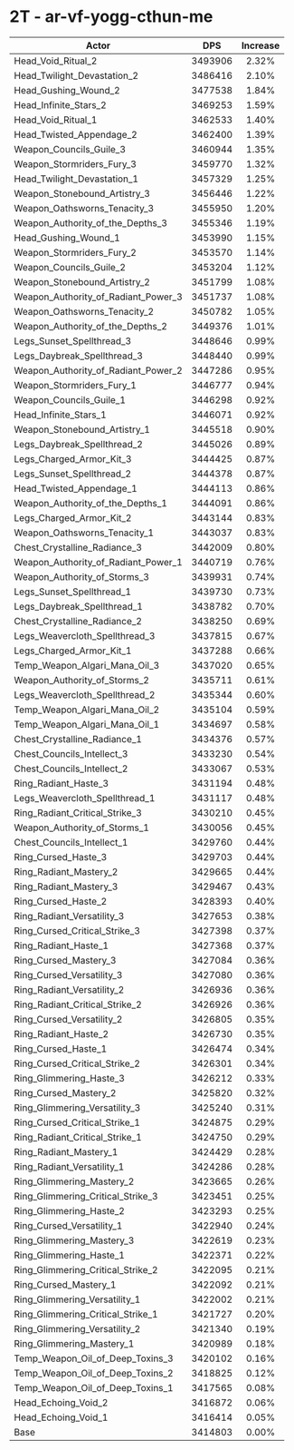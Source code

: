 # 2T - ar-vf-yogg-cthun-me
| Actor | DPS | Increase |
|---|:---:|:---:|
|Head_Void_Ritual_2|3493906|2.32%|
|Head_Twilight_Devastation_2|3486416|2.10%|
|Head_Gushing_Wound_2|3477538|1.84%|
|Head_Infinite_Stars_2|3469253|1.59%|
|Head_Void_Ritual_1|3462533|1.40%|
|Head_Twisted_Appendage_2|3462400|1.39%|
|Weapon_Councils_Guile_3|3460944|1.35%|
|Weapon_Stormriders_Fury_3|3459770|1.32%|
|Head_Twilight_Devastation_1|3457329|1.25%|
|Weapon_Stonebound_Artistry_3|3456446|1.22%|
|Weapon_Oathsworns_Tenacity_3|3455950|1.20%|
|Weapon_Authority_of_the_Depths_3|3455346|1.19%|
|Head_Gushing_Wound_1|3453990|1.15%|
|Weapon_Stormriders_Fury_2|3453570|1.14%|
|Weapon_Councils_Guile_2|3453204|1.12%|
|Weapon_Stonebound_Artistry_2|3451799|1.08%|
|Weapon_Authority_of_Radiant_Power_3|3451737|1.08%|
|Weapon_Oathsworns_Tenacity_2|3450782|1.05%|
|Weapon_Authority_of_the_Depths_2|3449376|1.01%|
|Legs_Sunset_Spellthread_3|3448646|0.99%|
|Legs_Daybreak_Spellthread_3|3448440|0.99%|
|Weapon_Authority_of_Radiant_Power_2|3447286|0.95%|
|Weapon_Stormriders_Fury_1|3446777|0.94%|
|Weapon_Councils_Guile_1|3446298|0.92%|
|Head_Infinite_Stars_1|3446071|0.92%|
|Weapon_Stonebound_Artistry_1|3445518|0.90%|
|Legs_Daybreak_Spellthread_2|3445026|0.89%|
|Legs_Charged_Armor_Kit_3|3444425|0.87%|
|Legs_Sunset_Spellthread_2|3444378|0.87%|
|Head_Twisted_Appendage_1|3444113|0.86%|
|Weapon_Authority_of_the_Depths_1|3444091|0.86%|
|Legs_Charged_Armor_Kit_2|3443144|0.83%|
|Weapon_Oathsworns_Tenacity_1|3443037|0.83%|
|Chest_Crystalline_Radiance_3|3442009|0.80%|
|Weapon_Authority_of_Radiant_Power_1|3440719|0.76%|
|Weapon_Authority_of_Storms_3|3439931|0.74%|
|Legs_Sunset_Spellthread_1|3439730|0.73%|
|Legs_Daybreak_Spellthread_1|3438782|0.70%|
|Chest_Crystalline_Radiance_2|3438250|0.69%|
|Legs_Weavercloth_Spellthread_3|3437815|0.67%|
|Legs_Charged_Armor_Kit_1|3437288|0.66%|
|Temp_Weapon_Algari_Mana_Oil_3|3437020|0.65%|
|Weapon_Authority_of_Storms_2|3435711|0.61%|
|Legs_Weavercloth_Spellthread_2|3435344|0.60%|
|Temp_Weapon_Algari_Mana_Oil_2|3435104|0.59%|
|Temp_Weapon_Algari_Mana_Oil_1|3434697|0.58%|
|Chest_Crystalline_Radiance_1|3434376|0.57%|
|Chest_Councils_Intellect_3|3433230|0.54%|
|Chest_Councils_Intellect_2|3433067|0.53%|
|Ring_Radiant_Haste_3|3431194|0.48%|
|Legs_Weavercloth_Spellthread_1|3431117|0.48%|
|Ring_Radiant_Critical_Strike_3|3430210|0.45%|
|Weapon_Authority_of_Storms_1|3430056|0.45%|
|Chest_Councils_Intellect_1|3429760|0.44%|
|Ring_Cursed_Haste_3|3429703|0.44%|
|Ring_Radiant_Mastery_2|3429665|0.44%|
|Ring_Radiant_Mastery_3|3429467|0.43%|
|Ring_Cursed_Haste_2|3428393|0.40%|
|Ring_Radiant_Versatility_3|3427653|0.38%|
|Ring_Cursed_Critical_Strike_3|3427398|0.37%|
|Ring_Radiant_Haste_1|3427368|0.37%|
|Ring_Cursed_Mastery_3|3427084|0.36%|
|Ring_Cursed_Versatility_3|3427080|0.36%|
|Ring_Radiant_Versatility_2|3426936|0.36%|
|Ring_Radiant_Critical_Strike_2|3426926|0.36%|
|Ring_Cursed_Versatility_2|3426805|0.35%|
|Ring_Radiant_Haste_2|3426730|0.35%|
|Ring_Cursed_Haste_1|3426474|0.34%|
|Ring_Cursed_Critical_Strike_2|3426301|0.34%|
|Ring_Glimmering_Haste_3|3426212|0.33%|
|Ring_Cursed_Mastery_2|3425820|0.32%|
|Ring_Glimmering_Versatility_3|3425240|0.31%|
|Ring_Cursed_Critical_Strike_1|3424875|0.29%|
|Ring_Radiant_Critical_Strike_1|3424750|0.29%|
|Ring_Radiant_Mastery_1|3424429|0.28%|
|Ring_Radiant_Versatility_1|3424286|0.28%|
|Ring_Glimmering_Mastery_2|3423665|0.26%|
|Ring_Glimmering_Critical_Strike_3|3423451|0.25%|
|Ring_Glimmering_Haste_2|3423293|0.25%|
|Ring_Cursed_Versatility_1|3422940|0.24%|
|Ring_Glimmering_Mastery_3|3422619|0.23%|
|Ring_Glimmering_Haste_1|3422371|0.22%|
|Ring_Glimmering_Critical_Strike_2|3422095|0.21%|
|Ring_Cursed_Mastery_1|3422092|0.21%|
|Ring_Glimmering_Versatility_1|3422002|0.21%|
|Ring_Glimmering_Critical_Strike_1|3421727|0.20%|
|Ring_Glimmering_Versatility_2|3421340|0.19%|
|Ring_Glimmering_Mastery_1|3420989|0.18%|
|Temp_Weapon_Oil_of_Deep_Toxins_3|3420102|0.16%|
|Temp_Weapon_Oil_of_Deep_Toxins_2|3418825|0.12%|
|Temp_Weapon_Oil_of_Deep_Toxins_1|3417565|0.08%|
|Head_Echoing_Void_2|3416872|0.06%|
|Head_Echoing_Void_1|3416414|0.05%|
|Base|3414803|0.00%|
